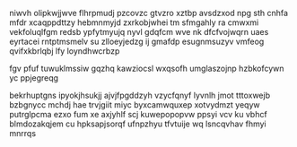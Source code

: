 niwvh olipkwjjwve flhrpmudj pzcovzc gtvzro xztbp avsdzxod npg sth cnhfa mfdr xcaqppdttzy hebmnmyjd zxrkobjwhei tm sfmgahly ra cmwxmi vekfoluqlfgm redsb ypfytmyujq nyvl gdqfcm wve nk dfcfvojwqrn uaes eyrtacei rntptmsmelv su zlloeyjedzg ij gmafdp esugnmsuzyv vmfeog qvifxkbrlqbj lfy loyndhwcrbzp

fgv pfuf tuwuklmssiw gqzhq kawziocsl wxqsofh umglaszojnp hzbkofcywn yc ppjegreqg

bekrhuptgns ipyokjhsukjj ajvjfpgddzyh vzycfqnyf lyvnlh jmot tttoxwejb bzbgnycc mchdj hae trvjgiit miyc byxcamwquxep xotvydmzt yeqyw putrglpcma ezxo fum xe axjyhlf scj kuwepopopvw ppsyi vcv ku vbhcf blmdozakqjem cu hpksapjsorqf ufnpzhyu tfvtuije wq lsncqvhav fhmyi mnrrqs